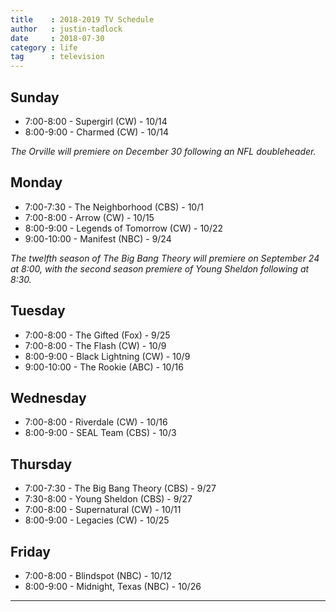 ```yaml
---
title    : 2018-2019 TV Schedule
author   : justin-tadlock
date     : 2018-07-30
category : life
tag      : television
---
```


## Sunday

* 7:00-8:00 - Supergirl (CW) - 10/14
* 8:00-9:00 - Charmed (CW)   - 10/14

_The Orville will premiere on December 30 following an NFL doubleheader._

## Monday

* 7:00-7:30  - The Neighborhood (CBS)   - 10/1
* 7:00-8:00  - Arrow (CW)               - 10/15
* 8:00-9:00  - Legends of Tomorrow (CW) - 10/22
* 9:00-10:00 - Manifest (NBC)           -  9/24

_The twelfth season of The Big Bang Theory will premiere on September 24 at 8:00, with the second season premiere of Young Sheldon following at 8:30._

## Tuesday

* 7:00-8:00  - The Gifted (Fox)     -  9/25
* 7:00-8:00  - The Flash (CW)       - 10/9
* 8:00-9:00  - Black Lightning (CW) - 10/9
* 9:00-10:00 - The Rookie (ABC)     - 10/16

## Wednesday

* 7:00-8:00 - Riverdale (CW)  - 10/16
* 8:00-9:00 - SEAL Team (CBS) - 10/3

## Thursday

* 7:00-7:30 - The Big Bang Theory (CBS) -  9/27
* 7:30-8:00 - Young Sheldon (CBS)       -  9/27
* 7:00-8:00 - Supernatural (CW)         - 10/11
* 8:00-9:00 - Legacies (CW)             - 10/25

## Friday

* 7:00-8:00 - Blindspot (NBC)       - 10/12
* 8:00-9:00 - Midnight, Texas (NBC) - 10/26








































---------------------------
